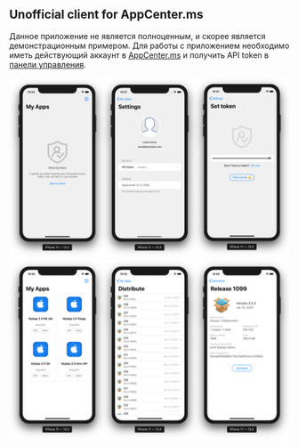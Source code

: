 ## Unofficial client for AppCenter.ms

Данное приложение не является полноценным, и скорее является демонстрационным примером. Для работы с приложением необходимо иметь действующий аккаунт в [AppCenter.ms](https://appcenter.ms/) и получить API token в [панели управления](https://appcenter.ms/settings/apitokens).

![Screen_1](web/Screen_1.png)
![Screen_2](web/Screen_2.png)


